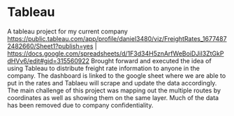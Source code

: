 # Tableau
A tableau project for my current company
https://public.tableau.com/app/profile/daniel3480/viz/FreightRates_16774872482660/Sheet1?publish=yes | 
https://docs.google.com/spreadsheets/d/1F3d34H5znArfWeBoiDJiI3ZtGkPdHVv6/edit#gid=315560922
Brought forward and executed the idea of using Tableau to distribute freight rate information to anyone in the company. 
The dashboard is linked to the google sheet where we are able to put in the rates and Tablaeu will scrape and update the data accordingly.
The main challenge of this project was mapping out the multiple routes by coordinates as well as showing them on the same layer.
Much of the data has been removed due to company confidentiality. 
